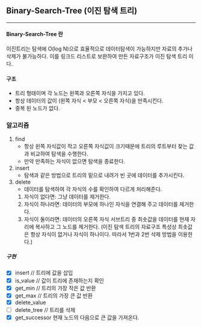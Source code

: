 ## Binary-Search-Tree (이진 탐색 트리)

---

#### Binary-Search-Tree 란

이진트리는 탐색에 O(log N)으로 효율적으로 데이터탐색이 가능하지만 자료의 추가나 삭제가 불가능하다. 이를 링크드 리스트로 보완하여 만든 자료구조가 이진 탐색 트리 이다.

#### 구조

- 트리 형태이며 각 노드는 왼쪽과 오른쪽 자식을 가지고 있다.
- 항상 데이터의 값이 (왼쪽 자식 < 부모 < 오른쪽 자식)을 만족시킨다.
- 중복 된 노드가 없다.

### 알고리즘

1. find
   - 항상 왼쪽 자식값이 작고 오른쪽 자식값이 크기때문에 트리의 루트부터 찾는 값과 비교하여 탐색을 수행한다.
   - 만약 만족하는 자식이 없으면 탐색을 종료한다.
2. insert
   - 탐색과 같은 방법으로 트리의 밑으로 내려가 빈 곳에 데이터를 추가시킨다.
3. delete
   - 데이터를 탐색하여 각 자식의 수를 확인하여 다르게 처리해준다.
   1. 자식이 없다면: 그냥 데이터를 제거한다.
   2. 자식이 하나라면: 데이터의 부모에 하나인 자식을 연결해 주고 데이터를 제거한다.
   3. 자식이 둘이라면: 데이터의 오른쪽 자식 서브트리 중 최솟값을 데이터를 현재 자리에 복사하고 그 노드를 제거한다.
      (이진 탐색 트리의 자료구조 특성상 최솟값은 항상 자식이 없거나 자식이 하나이다. 따라서 1번과 2번 삭제 방법을 이용한다.)

##### 구현

- [x] insert // 트리에 값을 삽입
- [x] is_value // 값이 트리에 존재하는지 확인
- [x] get_min // 트리의 가장 작은 값 반환
- [x] get_max // 트리의 가장 큰 값 반환
- [x] delete_value
- [ ] delete_tree // 트리를 삭제
- [x] get_successor 현재 노드의 다음으로 큰 값을 가져온다.
